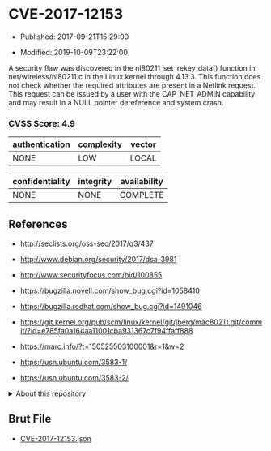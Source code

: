 # CVE-2017-12153

- Published: 2017-09-21T15:29:00

- Modified: 2019-10-09T23:22:00

A security flaw was discovered in the nl80211_set_rekey_data() function in net/wireless/nl80211.c in the Linux kernel through 4.13.3. This function does not check whether the required attributes are present in a Netlink request. This request can be issued by a user with the CAP_NET_ADMIN capability and may result in a NULL pointer dereference and system crash.

### CVSS Score: **4.9**

| authentication | complexity | vector |
| --- | --- | --- |
| NONE | LOW | LOCAL |

| confidentiality | integrity | availability |
| --- | --- | --- |
| NONE | NONE | COMPLETE |

## References

* http://seclists.org/oss-sec/2017/q3/437

* http://www.debian.org/security/2017/dsa-3981

* http://www.securityfocus.com/bid/100855

* https://bugzilla.novell.com/show_bug.cgi?id=1058410

* https://bugzilla.redhat.com/show_bug.cgi?id=1491046

* https://git.kernel.org/pub/scm/linux/kernel/git/jberg/mac80211.git/commit/?id=e785fa0a164aa11001cba931367c7f94ffaff888

* https://marc.info/?t=150525503100001&r=1&w=2

* https://usn.ubuntu.com/3583-1/

* https://usn.ubuntu.com/3583-2/

<details>
<summary>About this repository</summary> 

  This repository is part of the project [Live Hack CVE](https://github.com/Live-Hack-CVE). Main website can be found [www.live-hack.org](https://www.live-hack.org) 
  
  Made by [Sn0wAlice](https://github.com/Sn0wAlice) for the people that care about security and need to have a feed of the latest CVEs. Hope you enjoy it, don't forget to star the repo and follow me on [Twitter](https://twitter.com/Sn0wAlice) and [Github](https://github.com/Sn0wAlice). And that is my [personnal website](https://www.alice-snow.me/)

  - [Home Page](https://github.com/Live-Hack-CVE)
  - [Framework](https://github.com/Live-Hack-CVE/cve-framework)
  - [CVE database](https://github.com/Live-Hack-CVE/full_database)
  - [Changelog](https://github.com/Live-Hack-CVE/Changelog)
</details>

## Brut File

* [CVE-2017-12153.json](https://raw.githubusercontent.com/Live-Hack-CVE/full_database/main/cves/2017/CVE-2017-12153.json)

